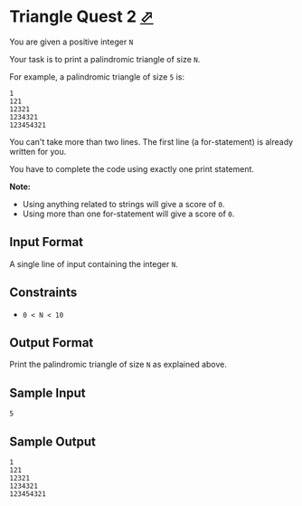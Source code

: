 # Triangle Quest 2 [⬀](https://www.hackerrank.com/challenges/triangle-quest-2)

You are given a positive integer `N`

Your task is to print a palindromic triangle of size `N`.

For example, a palindromic triangle of size `5` is:
```
1
121
12321
1234321
123454321
```

You can't take more than two lines. The first line (a for-statement) is already written for you.

You have to complete the code using exactly one print statement.

**Note:**
- Using anything related to strings will give a score of `0`.
- Using more than one for-statement will give a score of `0`.

## Input Format

A single line of input containing the integer `N`.

## Constraints
- `0 < N < 10`

## Output Format

Print the palindromic triangle of size `N` as explained above.

## Sample Input
```
5
```

## Sample Output
```
1
121
12321
1234321
123454321
```
